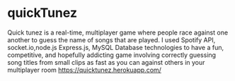 # quickTunez


Quick  tunez  is a real-time, multiplayer game where people race against one another to guess the name of songs that are played. I used Spotify API, socket.io,node.js Express.js, MySQL Database technologies to have a fun, competitive, and hopefully addicting game involving correctly guessing song titles from small clips as fast as you can against others in your multiplayer room https://quicktunez.herokuapp.com/
